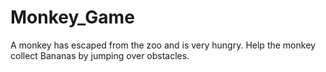 # Monkey_Game
A monkey has escaped from the zoo and is very hungry. Help the monkey collect Bananas by jumping over obstacles.
